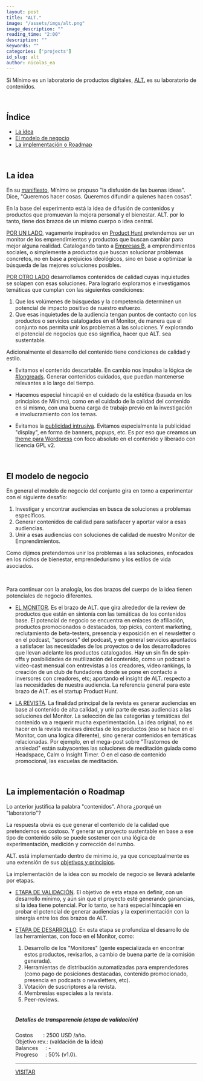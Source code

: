 ```yaml
---
layout: post
title: "ALT."
image: "/assets/imgs/alt.png"
image_description: ""
reading_time: "2:00"
description: ""
keywords: ""
categories: ['projects']
id_slug: alt
author: nicolas_ea
---
```


Si Mínimo es un laboratorio de productos digitales, [ALT.](https://alt.minimo.io) es su laboratorio
de contenidos.

<br>

## Índice

* <a href="#la-idea">La idea</a>
* <a href="#el-modelo-de-negocio">El modelo de negocio</a>
* <a href="#la-implementación-o-roadmap">La implementación o Roadmap</a>

<br>

## La idea

En su [manifiesto](https://minimo.io/manifiesto/), Mínimo se propuso "la disfusión
de las buenas ideas". Dice, "Queremos hacer cosas. Queremos difundir a quienes hacen cosas".

En la base del experimento está la idea de difusión de contenidos y productos que promuevan la mejora personal y el bienestar. ALT. por lo tanto, tiene dos brazos de un mismo cuerpo o idea central.

<u>POR UN LADO</u>, vagamente inspirados en <a href="https://www.producthunt.com/" target="_blank" rel="nofollow">Product Hunt</a> pretendemos ser un monitor de los emprendimientos y productos que buscan cambiar para mejor alguna realidad. Catalogando tanto a <a href="https://en.wikipedia.org/wiki/B_Lab" target="_blank">Empresas B</a>, a emprendimientos sociales, o simplemente a productos que buscan solucionar problemas concretos, no en base a prejuicios ideológicos, sino en base a optimizar la búsqueda de las mejores soluciones posibles.

<u>POR OTRO LADO</u> desarrollamos contenidos de calidad cuyas inquietudes se solapen con esas soluciones.
Para lograrlo exploramos e investigamos temáticas que cumplan con las siguientes condiciones:

1. Que los volúmenes de búsquedas y la competencia determinen un potencial de impacto positivo de nuestro esfuerzo.
2. Que esas inquietudes de la audiencia tengan puntos de contacto con los productos o servicios catalogados en el Monitor, de manera que el conjunto nos permita unir los problemas a las soluciones. Y explorando el potencial de negocios que eso significa, hacer que ALT. sea sustentable.

Adicionalmente el desarrollo del contenido tiene condiciones de calidad y estilo.

* Evitamos el contenido descartable. En cambio nos impulsa la lógica de <a href="https://twitter.com/search?q=%23longreads" target="_blank">#longreads</a>. Generar contenidos cuidados, que puedan mantenerse relevantes a lo largo del tiempo.

* Hacemos especial hincapié en el cuidado de la estética (basada en los principios de Mínimo), como en el cuidado de la calidad del contenido en sí mismo, con una buena carga de trabajo previo en la investigación e involucramiento con los temas.

* Evitamos la [publicidad intrusiva](https://minimo.io/2019/8/). Evitamos especialmente la publicidad "display", en forma de banners, popups, etc. Es por eso que creamos un [theme para Wordpress](https://minimo.io/2019/10-alt-wordpress-theme/) con foco absoluto en el contenido y liberado con licencia GPL v2.

<br>

## El modelo de negocio

En general el modelo de negocio del conjunto gira en torno a experimentar con el siguiente desafío:
1. Investigar y encontrar audiencias en busca de soluciones a problemas específicos.
2. Generar contenidos de calidad para satisfacer y aportar valor a esas audiencias.
3. Unir a esas audiencias con soluciones de calidad de nuestro Monitor de Emprendimientos.

Como dijimos pretendemos unir los problemas a las soluciones, enfocados en los nichos de bienestar, emprendedurismo y los estilos de vida asociados.

<br>

Para continuar con la analogía, los dos brazos del cuerpo de la idea tienen potenciales de negocio diferentes.

* <u>EL MONITOR</u>. Es el brazo de ALT. que gira alrededor de la review de productos que están en sintonía con las temáticas de los contenidos base. El potencial de negocio se encuentra en enlaces de afiliación, productos promocionados o destacados, top picks, content marketing, reclutamiento de beta-testers, presencia y exposición en el newsletter o en el podcast, "sponsors" del podcast, y en general servicios apuntados a satisfacer las necesidades de los proyectos o de los desarrolladores que llevan adelante los productos catalogados. Hay un sin fin de spin-offs y posibilidades de reutilización del contenido, como un podcast o video-cast mensual con entrevistas a los creadores, video rankings, la creación de un club de fundadores donde se pone en contacto a inversores con creadores, etc; aportando el insight de ALT. respecto a las necesidades de nuestra audiencia. La referencia general para este brazo de ALT. es el startup Product Hunt.

* <u>LA REVISTA</u>. La finalidad principal de la revista es generar audiencias en base al contenido de alta calidad, y unir parte de esas audiencias a las soluciones del Monitor. La selección de las categorías y temáticas del contenido va a requerir mucha experimentación. La idea original, no es hacer en la revista reviews directas de los productos (eso se hace en el Monitor, con una lógica diferente), sino generar contenidos en temáticas relacionadas. Por ejemplo, en el mega-post sobre "Trastornos de ansiedad" están subyacentes las soluciones de meditación guiada como Headspace, Calm o Insight Timer. O en el caso de contenido promocional, las escuelas de meditación.

<br>

## La implementación o Roadmap

Lo anterior justifica la palabra "contenidos". Ahora ¿porqué un "laboratorio"?

La respuesta obvia es que generar el contenido de la calidad que pretendemos es costoso. Y generar un proyecto
sustentable en base a ese tipo de contenido sólo se puede sostener con una lógica de experimentación, medición y corrección del rumbo.

ALT. está implementado dentro de minimo.io, ya que conceptualmente es una extensión de sus [objetivos y principios](https://minimo.io/manifiesto/).

La implementación de la idea con su modelo de negocio se llevará adelante por etapas.

* <u>ETAPA DE VALIDACIÓN</u>. El objetivo de esta etapa en definir, con un desarrollo mínimo, y aún sin que el proyecto esté generando ganancias, si la idea tiene potencial. Por lo tanto, se hará especial hincapié en probar el potencial de generar audiencias y la experimentación con la sinergia entre los dos brazos de ALT.


* <u>ETAPA DE DESARROLLO</u>. En esta etapa se profundiza el desarrollo de las herramientas, con foco en el Monitor, como:
  1. Desarrollo de los "Monitores" (gente especializada en encontrar estos productos, revisarlos, a cambio de buena parte de la comisión generada).
  2. Herramientas de distribución automatizadas para emprendedores (como pago de posiciones destacadas, contenido promocionado, presencia en podcasts o newsletters, etc).
  3. Votación de suscriptores a la revista.
  4. Membresías especiales a la revista.
  5. Peer-reviews.

  <br>

  <div class="card bg-light mb-3">
    <div class="card-body">
      <h5 class="card-title">Detalles de transparencia (etapa de validación)</h5>
      <div class="card-text">
        Costos&nbsp;&nbsp;&nbsp;&nbsp;&nbsp;&nbsp;&nbsp;: 2500 USD /año.  
        <br>
        Objetivo rev.: (valdación de la idea)
        <br>
        Balances&nbsp;&nbsp;&nbsp;&nbsp;&nbsp;: -
        <br>
        Progreso&nbsp;&nbsp;&nbsp;&nbsp;&nbsp;: 50% (v1.0).
      </div>
      <hr>
      <a href="https://alt.minimo.io" target="_blank" rel="nofollow" class="card-link"><i class="fas fa-external-link-alt"></i> VISITAR</a>
    </div>
  </div>
